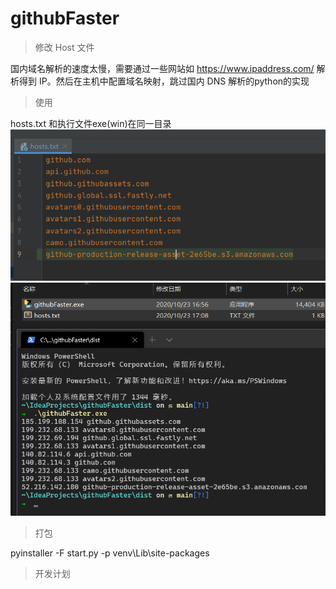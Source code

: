 # githubFaster

>修改 Host 文件

国内域名解析的速度太慢，需要通过一些网站如 https://www.ipaddress.com/ 解析得到 IP。然后在主机中配置域名映射，跳过国内 DNS 解析的python的实现

>使用

hosts.txt 和执行文件exe(win)在同一目录
![](doc/img2.png)
![](doc/img1.png)

>打包

pyinstaller -F start.py -p venv\Lib\site-packages


>开发计划

